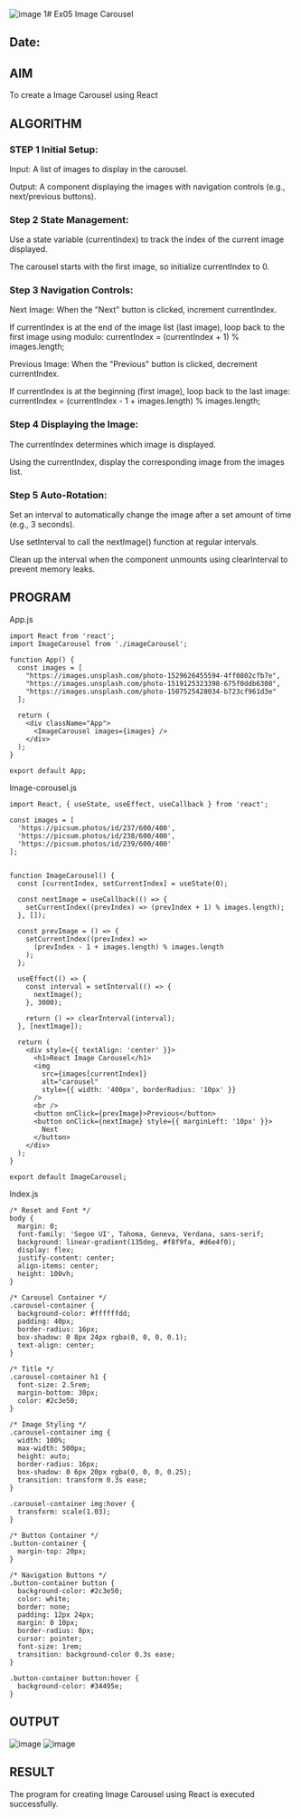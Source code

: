 ![image 1](https://github.com/user-attachments/assets/ac32a33d-8949-4fca-b635-34f9179e190a)# Ex05 Image Carousel
## Date:

## AIM
To create a Image Carousel using React 

## ALGORITHM
### STEP 1 Initial Setup:
Input: A list of images to display in the carousel.

Output: A component displaying the images with navigation controls (e.g., next/previous buttons).

### Step 2 State Management:
Use a state variable (currentIndex) to track the index of the current image displayed.

The carousel starts with the first image, so initialize currentIndex to 0.

### Step 3 Navigation Controls:
Next Image: When the "Next" button is clicked, increment currentIndex.

If currentIndex is at the end of the image list (last image), loop back to the first image using modulo:
currentIndex = (currentIndex + 1) % images.length;

Previous Image: When the "Previous" button is clicked, decrement currentIndex.

If currentIndex is at the beginning (first image), loop back to the last image:
currentIndex = (currentIndex - 1 + images.length) % images.length;

### Step 4 Displaying the Image:
The currentIndex determines which image is displayed.

Using the currentIndex, display the corresponding image from the images list.

### Step 5 Auto-Rotation:
Set an interval to automatically change the image after a set amount of time (e.g., 3 seconds).

Use setInterval to call the nextImage() function at regular intervals.

Clean up the interval when the component unmounts using clearInterval to prevent memory leaks.

## PROGRAM
App.js
```
import React from 'react';
import ImageCarousel from './imageCarousel';

function App() {
  const images = [
    "https://images.unsplash.com/photo-1529626455594-4ff0802cfb7e",
    "https://images.unsplash.com/photo-1519125323398-675f0ddb6308",
    "https://images.unsplash.com/photo-1507525428034-b723cf961d3e"
  ];

  return (
    <div className="App">
      <ImageCarousel images={images} />
    </div>
  );
}

export default App;
```
Image-corousel.js
```
import React, { useState, useEffect, useCallback } from 'react';

const images = [
  'https://picsum.photos/id/237/600/400',
  'https://picsum.photos/id/238/600/400',
  'https://picsum.photos/id/239/600/400'
];


function ImageCarousel() {
  const [currentIndex, setCurrentIndex] = useState(0);

  const nextImage = useCallback(() => {
    setCurrentIndex((prevIndex) => (prevIndex + 1) % images.length);
  }, []);

  const prevImage = () => {
    setCurrentIndex((prevIndex) =>
      (prevIndex - 1 + images.length) % images.length
    );
  };

  useEffect(() => {
    const interval = setInterval(() => {
      nextImage();
    }, 3000);

    return () => clearInterval(interval);
  }, [nextImage]);

  return (
    <div style={{ textAlign: 'center' }}>
      <h1>React Image Carousel</h1>
      <img
        src={images[currentIndex]}
        alt="carousel"
        style={{ width: '400px', borderRadius: '10px' }}
      />
      <br />
      <button onClick={prevImage}>Previous</button>
      <button onClick={nextImage} style={{ marginLeft: '10px' }}>
        Next
      </button>
    </div>
  );
}

export default ImageCarousel;
```
Index.js
```
/* Reset and Font */
body {
  margin: 0;
  font-family: 'Segoe UI', Tahoma, Geneva, Verdana, sans-serif;
  background: linear-gradient(135deg, #f8f9fa, #d6e4f0);
  display: flex;
  justify-content: center;
  align-items: center;
  height: 100vh;
}

/* Carousel Container */
.carousel-container {
  background-color: #ffffffdd;
  padding: 40px;
  border-radius: 16px;
  box-shadow: 0 8px 24px rgba(0, 0, 0, 0.1);
  text-align: center;
}

/* Title */
.carousel-container h1 {
  font-size: 2.5rem;
  margin-bottom: 30px;
  color: #2c3e50;
}

/* Image Styling */
.carousel-container img {
  width: 100%;
  max-width: 500px;
  height: auto;
  border-radius: 16px;
  box-shadow: 0 6px 20px rgba(0, 0, 0, 0.25);
  transition: transform 0.3s ease;
}

.carousel-container img:hover {
  transform: scale(1.03);
}

/* Button Container */
.button-container {
  margin-top: 20px;
}

/* Navigation Buttons */
.button-container button {
  background-color: #2c3e50;
  color: white;
  border: none;
  padding: 12px 24px;
  margin: 0 10px;
  border-radius: 8px;
  cursor: pointer;
  font-size: 1rem;
  transition: background-color 0.3s ease;
}

.button-container button:hover {
  background-color: #34495e;
}
```
## OUTPUT

![image](https://github.com/user-attachments/assets/af60256d-510b-4bed-b728-cddf3fabb9bb)
![image](https://github.com/user-attachments/assets/6f1b201a-810f-4922-96c1-6c4621e5c397)



## RESULT
The program for creating Image Carousel using React is executed successfully.
